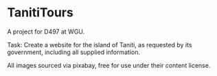 # TanitiTours

A project for D497 at WGU.

Task: Create a website for the island of Taniti, as requested by its government, including all supplied information.

All images sourced via pixabay, free for use under their content license.

